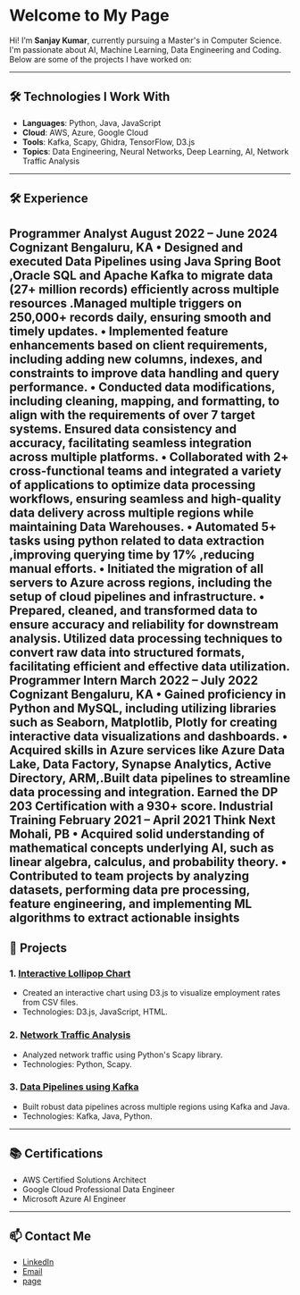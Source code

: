 
# Welcome to My Page

Hi! I’m **Sanjay Kumar**, currently pursuing a Master's in Computer Science. I'm passionate about AI, Machine Learning, Data Engineering and Coding. 
Below are some of the projects I have worked on:

---

## 🛠️ Technologies I Work With
- **Languages**: Python, Java, JavaScript
- **Cloud**: AWS, Azure, Google Cloud
- **Tools**: Kafka, Scapy, Ghidra, TensorFlow, D3.js
- **Topics**: Data Engineering, Neural Networks, Deep Learning, AI, Network Traffic Analysis

---

## 🛠️ Experience
Programmer Analyst August 2022 – June 2024
Cognizant Bengaluru, KA
• Designed and executed Data Pipelines using Java Spring Boot ,Oracle SQL and Apache Kafka to migrate data (27+ million records)
efficiently across multiple resources .Managed multiple triggers on 250,000+ records daily, ensuring smooth and timely updates.
• Implemented feature enhancements based on client requirements, including adding new columns, indexes, and constraints to
improve data handling and query performance.
• Conducted data modifications, including cleaning, mapping, and formatting, to align with the requirements of over 7 target
systems. Ensured data consistency and accuracy, facilitating seamless integration across multiple platforms.
• Collaborated with 2+ cross-functional teams and integrated a variety of applications to optimize data processing workflows,
ensuring seamless and high-quality data delivery across multiple regions while maintaining Data Warehouses.
• Automated 5+ tasks using python related to data extraction ,improving querying time by 17% ,reducing manual efforts.
• Initiated the migration of all servers to Azure across regions, including the setup of cloud pipelines and infrastructure.
• Prepared, cleaned, and transformed data to ensure accuracy and reliability for downstream analysis. Utilized data processing
techniques to convert raw data into structured formats, facilitating efficient and effective data utilization.
Programmer Intern March 2022 – July 2022
Cognizant Bengaluru, KA
• Gained proficiency in Python and MySQL, including utilizing libraries such as Seaborn, Matplotlib, Plotly for creating interactive
data visualizations and dashboards.
• Acquired skills in Azure services like Azure Data Lake, Data Factory, Synapse Analytics, Active Directory, ARM,.Built data pipelines
to streamline data processing and integration. Earned the DP 203 Certification with a 930+ score.
Industrial Training February 2021 – April 2021
Think Next Mohali, PB
• Acquired solid understanding of mathematical concepts underlying AI, such as linear algebra, calculus, and probability theory.
• Contributed to team projects by analyzing datasets, performing data pre processing, feature engineering, and implementing ML
algorithms to extract actionable insights
---


## 💼 Projects

### 1. **[Interactive Lollipop Chart](https://github.com/yourusername/lollipop-chart)**
- Created an interactive chart using D3.js to visualize employment rates from CSV files.
- Technologies: D3.js, JavaScript, HTML.

### 2. **[Network Traffic Analysis](https://github.com/yourusername/network-traffic-analysis)**
- Analyzed network traffic using Python's Scapy library.
- Technologies: Python, Scapy.

### 3. **[Data Pipelines using Kafka](https://github.com/yourusername/data-pipelines-kafka)**
- Built robust data pipelines across multiple regions using Kafka and Java.
- Technologies: Kafka, Java, Python.

---

## 📚 Certifications
- AWS Certified Solutions Architect
- Google Cloud Professional Data Engineer
- Microsoft Azure AI Engineer

---

## 📫 Contact Me
- [LinkedIn](https://www.linkedin.com/in/sanjay-bhattoo/)
- [Email](mailto:bhattoo70@gmail.com)
- [page](https://sanjaybhattoo.github.io)
